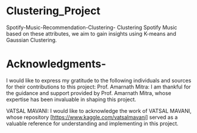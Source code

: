 # Clustering_Project
Spotify-Music-Recommendation-Clustering-
Clustering Spotify Music based on these attributes, we aim to gain insights using K-means and Gaussian Clustering.

# Acknowledgments-
I would like to express my gratitude to the following individuals and sources for their contributions to this project:
Prof. Amarnath Mitra: I am thankful for the guidance and support provided by Prof. Amarnath Mitra, whose expertise has been invaluable in shaping this project.

VATSAL MAVANI: I would like to acknowledge the work of VATSAL MAVANI, whose repository [https://www.kaggle.com/vatsalmavani] served as a valuable reference for understanding and implementing in this project.
